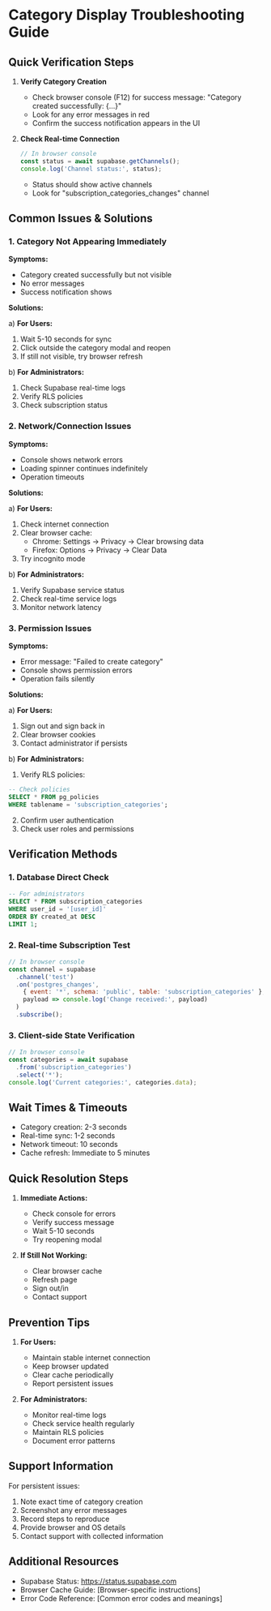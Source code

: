 # Category Display Troubleshooting Guide

## Quick Verification Steps

1. **Verify Category Creation**
   - Check browser console (F12) for success message: "Category created successfully: {...}"
   - Look for any error messages in red
   - Confirm the success notification appears in the UI

2. **Check Real-time Connection**
   ```javascript
   // In browser console
   const status = await supabase.getChannels();
   console.log('Channel status:', status);
   ```
   - Status should show active channels
   - Look for "subscription_categories_changes" channel

## Common Issues & Solutions

### 1. Category Not Appearing Immediately

**Symptoms:**
- Category created successfully but not visible
- No error messages
- Success notification shows

**Solutions:**

a) **For Users:**
   1. Wait 5-10 seconds for sync
   2. Click outside the category modal and reopen
   3. If still not visible, try browser refresh

b) **For Administrators:**
   1. Check Supabase real-time logs
   2. Verify RLS policies
   3. Check subscription status

### 2. Network/Connection Issues

**Symptoms:**
- Console shows network errors
- Loading spinner continues indefinitely
- Operation timeouts

**Solutions:**

a) **For Users:**
   1. Check internet connection
   2. Clear browser cache:
      - Chrome: Settings → Privacy → Clear browsing data
      - Firefox: Options → Privacy → Clear Data
   3. Try incognito mode

b) **For Administrators:**
   1. Verify Supabase service status
   2. Check real-time service logs
   3. Monitor network latency

### 3. Permission Issues

**Symptoms:**
- Error message: "Failed to create category"
- Console shows permission errors
- Operation fails silently

**Solutions:**

a) **For Users:**
   1. Sign out and sign back in
   2. Clear browser cookies
   3. Contact administrator if persists

b) **For Administrators:**
   1. Verify RLS policies:
   ```sql
   -- Check policies
   SELECT * FROM pg_policies 
   WHERE tablename = 'subscription_categories';
   ```
   2. Confirm user authentication
   3. Check user roles and permissions

## Verification Methods

### 1. Database Direct Check

```sql
-- For administrators
SELECT * FROM subscription_categories 
WHERE user_id = '[user_id]' 
ORDER BY created_at DESC 
LIMIT 1;
```

### 2. Real-time Subscription Test

```javascript
// In browser console
const channel = supabase
  .channel('test')
  .on('postgres_changes', 
    { event: '*', schema: 'public', table: 'subscription_categories' },
    payload => console.log('Change received:', payload)
  )
  .subscribe();
```

### 3. Client-side State Verification

```javascript
// In browser console
const categories = await supabase
  .from('subscription_categories')
  .select('*');
console.log('Current categories:', categories.data);
```

## Wait Times & Timeouts

- Category creation: 2-3 seconds
- Real-time sync: 1-2 seconds
- Network timeout: 10 seconds
- Cache refresh: Immediate to 5 minutes

## Quick Resolution Steps

1. **Immediate Actions:**
   - Check console for errors
   - Verify success message
   - Wait 5-10 seconds
   - Try reopening modal

2. **If Still Not Working:**
   - Clear browser cache
   - Refresh page
   - Sign out/in
   - Contact support

## Prevention Tips

1. **For Users:**
   - Maintain stable internet connection
   - Keep browser updated
   - Clear cache periodically
   - Report persistent issues

2. **For Administrators:**
   - Monitor real-time logs
   - Check service health regularly
   - Maintain RLS policies
   - Document error patterns

## Support Information

For persistent issues:
1. Note exact time of category creation
2. Screenshot any error messages
3. Record steps to reproduce
4. Provide browser and OS details
5. Contact support with collected information

## Additional Resources

- Supabase Status: https://status.supabase.com
- Browser Cache Guide: [Browser-specific instructions]
- Error Code Reference: [Common error codes and meanings]